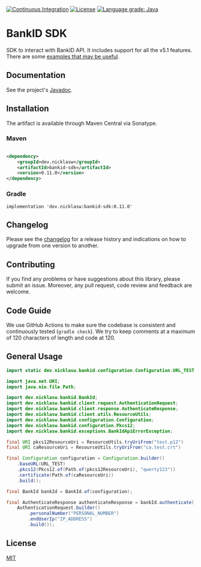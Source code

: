 [![Continuous Integration](https://github.com/nicklaswallgren/bankid-java-sdk/workflows/ci/badge.svg)](https://github.com/nicklaswallgren/bankid-java-sdk/actions)
[![License](https://img.shields.io/github/license/nicklaswallgren/bankid-java-sdk)](https://github.com/nicklaswallgren/bankid-java-sdk/blob/master/LICENSE)
[![Language grade: Java](https://img.shields.io/lgtm/grade/java/g/NicklasWallgren/bankid-java-sdk.svg?logo=lgtm&logoWidth=18)](https://lgtm.com/projects/g/NicklasWallgren/bankid-java-sdk/context:java)

# BankID SDK

SDK to interact with BankID API. It includes support for all the v5.1 features. There are
some [examples that may be useful](./examples).

## Documentation
See the project's [Javadoc](https://nicklaswallgren.github.io/bankid-java-sdk/).

## Installation

The artifact is available through Maven Central via Sonatype.

### Maven

```xml

<dependency>
    <groupId>dev.nicklasw</groupId>
    <artifactId>bankid-sdk</artifactId>
    <version>0.11.0</version>
</dependency>
```

### Gradle

```
implementation 'dev.nicklasw:bankid-sdk:0.11.0'
```

## Changelog

Please see the [changelog](./CHANGELOG.md) for a release history and indications on how to upgrade from one version to
another.

## Contributing

If you find any problems or have suggestions about this library, please submit an issue. Moreover, any pull request,
code review and feedback are welcome.

## Code Guide

We use GitHub Actions to make sure the codebase is consistent and continuously tested (`gradle check`). We try to keep
comments at a maximum of 120 characters of length and code at 120.

## General Usage

```java 
import static dev.nicklasw.bankid.configuration.Configuration.URL_TEST;

import java.net.URI;
import java.nio.file.Path;

import dev.nicklasw.bankid.BankId;
import dev.nicklasw.bankid.client.request.AuthenticationRequest;
import dev.nicklasw.bankid.client.response.AuthenticateResponse;
import dev.nicklasw.bankid.client.utils.ResourceUtils;
import dev.nicklasw.bankid.configuration.Configuration;
import dev.nicklasw.bankid.configuration.Pkcs12;
import dev.nicklasw.bankid.exceptions.BankIdApiErrorException;

final URI pkcs12ResourceUri = ResourceUtils.tryUriFrom("test.p12")
final URI caResourceUri = ResourceUtils.tryUriFrom("ca.test.crt")

final Configuration configuration = Configuration.builder()
    .baseURL(URL_TEST)
    .pkcs12(Pkcs12.of(Path.of(pkcs12ResourceUri), "qwerty123"))
    .certificate(Path.of(caResourceUri))
    .build();

final BankId bankId = BankId.of(configuration);

final AuthenticateResponse authenticateResponse = bankId.authenticate(
    AuthenticationRequest.builder()
        .personalNumber("PERSONAL_NUMBER")
        .endUserIp("IP_ADDRESS")
        .build());
```

## License

[MIT](./LICENSE)
